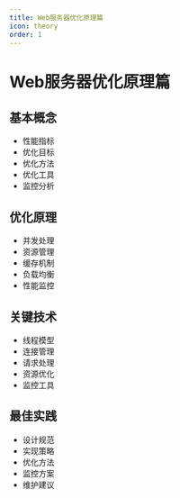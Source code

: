 ```yaml
---
title: Web服务器优化原理篇
icon: theory
order: 1
---
```


# Web服务器优化原理篇

## 基本概念
- 性能指标
- 优化目标
- 优化方法
- 优化工具
- 监控分析

## 优化原理
- 并发处理
- 资源管理
- 缓存机制
- 负载均衡
- 性能监控

## 关键技术
- 线程模型
- 连接管理
- 请求处理
- 资源优化
- 监控工具

## 最佳实践
- 设计规范
- 实现策略
- 优化方法
- 监控方案
- 维护建议
